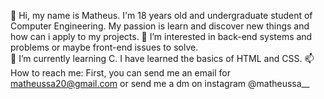 👋 Hi, my name is Matheus. I'm 18 years old and undergraduate student of Computer Engineering. My passion is learn and discover new things and how can i apply to my projects.
👀 I’m interested in back-end systems and problems or maybe front-end issues to solve.  
🌱 I’m currently learning C. I have learned the basics of HTML and CSS.
📫 How to reach me: First, you can send me an email for matheussa20@gmail.com or send me a dm on instagram @matheussa__
